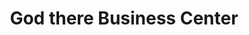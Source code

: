 ---
title: "God there Business Center"
url: /monrovia/god-there-business-center/
shop: Dorfladen
---